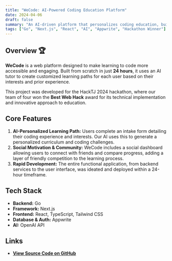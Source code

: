 ```yaml
---
title: "WeCode: AI-Powered Coding Education Platform"
date: 2024-04-06
draft: false
summary: "An AI-driven platform that personalizes coding education, built in 24 hours. Awarded Best Web Hack at HackTJ 2024 for its innovative approach."
tags: ["Go", "Next.js", "React", "AI", "Appwrite", "Hackathon Winner"]
---
```


## Overview 🏆

**WeCode** is a web platform designed to make learning to code more accessible and engaging. Built from scratch in just **24 hours**, it uses an AI tutor to create customized learning paths for each user based on their interests and prior experience.

This project was developed for the HackTJ 2024 hackathon, where our team of four won the **Best Web Hack** award for its technical implementation and innovative approach to education.

## Core Features

1.  **AI-Personalized Learning Path:** Users complete an intake form detailing their coding experience and interests. Our AI uses this to generate a personalized curriculum and coding challenges.
2.  **Social Motivation & Community:** WeCode includes a social dashboard allowing users to connect with friends and compare progress, adding a layer of friendly competition to the learning process.
3.  **Rapid Development:** The entire functional application, from backend services to the user interface, was ideated and deployed within a 24-hour timeframe.

## Tech Stack

* **Backend:** Go
* **Framework:** Next.js
* **Frontend:** React, TypeScript, Tailwind CSS
* **Database & Auth:** Appwrite
* **AI:** OpenAI API

## Links

* [**View Source Code on GitHub**](https://github.com/hacktj24-wecode)